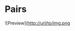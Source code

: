 # Pairs

![Preview]([http://url/to/img.png](https://github.com/EmilBaimurzin/Pairs/blob/main/photo1687515844.jpeg])
